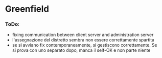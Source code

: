 # Greenfield

### ToDo:
- fixing communication between client server and administration server
- l'assegnazione del distretto sembra non essere correttamente spartita
- se si avviano fix contemporaneamente, si gestiscono correttamente.
Se si prova con uno separato dopo, manca il self-OK e non parte niente

